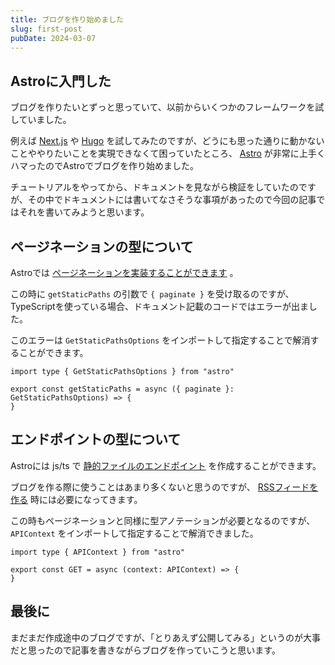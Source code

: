 ```yaml
---
title: ブログを作り始めました
slug: first-post
pubDate: 2024-03-07
---
```

## Astroに入門した
ブログを作りたいとずっと思っていて、以前からいくつかのフレームワークを試していました。

例えば [Next.js](https://nextjs.org/) や [Hugo](https://gohugo.io/) を試してみたのですが、どうにも思った通りに動かないことややりたいことを実現できなくて困っていたところ、 [Astro](https://astro.build/) が非常に上手くハマったのでAstroでブログを作り始めました。

チュートリアルをやってから、ドキュメントを見ながら検証をしていたのですが、その中でドキュメントには書いてなさそうな事項があったので今回の記事ではそれを書いてみようと思います。

## ページネーションの型について
Astroでは [ページネーションを実装することができます](https://docs.astro.build/ja/guides/routing/#%E3%83%9A%E3%83%BC%E3%82%B8%E3%83%8D%E3%83%BC%E3%82%B7%E3%83%A7%E3%83%B3) 。

この時に `getStaticPaths` の引数で `{ paginate }` を受け取るのですが、TypeScriptを使っている場合、ドキュメント記載のコードではエラーが出ました。

このエラーは `GetStaticPathsOptions` をインポートして指定することで解消することができます。

```
import type { GetStaticPathsOptions } from "astro"

export const getStaticPaths = async ({ paginate }: GetStaticPathsOptions) => {
}
```

## エンドポイントの型について
Astroには js/ts で [静的ファイルのエンドポイント](https://docs.astro.build/ja/guides/endpoints/#%E9%9D%99%E7%9A%84%E3%83%95%E3%82%A1%E3%82%A4%E3%83%AB%E3%81%AE%E3%82%A8%E3%83%B3%E3%83%89%E3%83%9D%E3%82%A4%E3%83%B3%E3%83%88) を作成することができます。

ブログを作る際に使うことはあまり多くないと思うのですが、 [RSSフィードを作る](https://docs.astro.build/ja/guides/rss/) 時には必要になってきます。

この時もページネーションと同様に型アノテーションが必要となるのですが、 `APIContext` をインポートして指定することで解消できました。

```
import type { APIContext } from "astro"

export const GET = async (context: APIContext) => {
}
```

## 最後に
まだまだ作成途中のブログですが、「とりあえず公開してみる」というのが大事だと思ったので記事を書きながらブログを作っていこうと思います。
